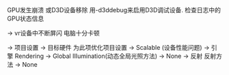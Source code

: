 GPU发生崩溃 或D3D设备移除
用-d3ddebug来启用D3D调试设备.
检查日志中的GPU状态信息

-> vr设备中不断屏闪 电脑十分卡顿

-> 项目设置 -> 目标硬件 为此项优化项目设置 -> Scalable (设备性能问题)
-> 引擎 Rendering -> Global IIIumination(动态全局光照方法) -> None
-> 反射 反射方法 -> None